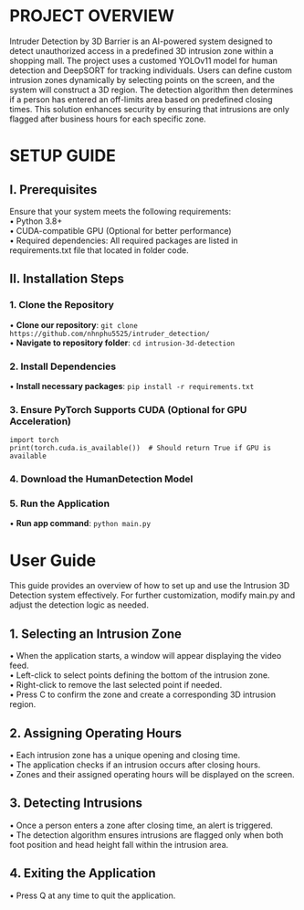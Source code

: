 # PROJECT OVERVIEW  
Intruder Detection by 3D Barrier is an AI-powered system designed to detect unauthorized access in a predefined 3D intrusion zone within a shopping mall. The project uses a customed YOLOv11 model for human detection and DeepSORT for tracking individuals. Users can define custom intrusion zones dynamically by selecting points on the screen, and the system will construct a 3D region. The detection algorithm then determines if a person has entered an off-limits area based on predefined closing times. This solution enhances security by ensuring that intrusions are only flagged after business hours for each specific zone.  
# SETUP GUIDE  
## I. Prerequisites  
Ensure that your system meets the following requirements:  
•	Python 3.8+  
•	CUDA-compatible GPU (Optional for better performance)  
•	Required dependencies: All required packages are listed in requirements.txt file that located in folder code.    
## II. Installation Steps  
### 1. Clone the Repository  
• **Clone our repository**: `git clone https://github.com/nhnphu5525/intruder_detection/`  
• **Navigate to repository folder**: `cd intrusion-3d-detection`  
### 2. Install Dependencies  
• **Install necessary packages**: `pip install -r requirements.txt`
### 3. Ensure PyTorch Supports CUDA (Optional for GPU Acceleration)  
```
import torch  
print(torch.cuda.is_available())  # Should return True if GPU is available
```
### 4. Download the HumanDetection Model  
### 5. Run the Application  
• **Run app command**: `python main.py`
# User Guide  
This guide provides an overview of how to set up and use the Intrusion 3D Detection system effectively. For further customization, modify main.py and adjust the detection logic as needed.  
## 1. Selecting an Intrusion Zone  
•	When the application starts, a window will appear displaying the video feed.  
•	Left-click to select points defining the bottom of the intrusion zone.  
•	Right-click to remove the last selected point if needed.  
•	Press C to confirm the zone and create a corresponding 3D intrusion region.   
## 2. Assigning Operating Hours  
•	Each intrusion zone has a unique opening and closing time.  
•	The application checks if an intrusion occurs after closing hours.  
•	Zones and their assigned operating hours will be displayed on the screen.  
## 3. Detecting Intrusions  
•	Once a person enters a zone after closing time, an alert is triggered.  
•	The detection algorithm ensures intrusions are flagged only when both foot position and head height fall within the intrusion area.  
## 4. Exiting the Application
•	Press Q at any time to quit the application.    



